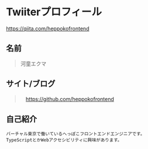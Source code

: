 

# Twiiterプロフィール

<https://qiita.com/heppokofrontend>

## 名前

> 河童エクマ

## サイト/ブログ

>　https://github.com/heppokofrontend

## 自己紹介

```
バーチャル東京で働いているへっぽこフロントエンドエンジニアです。
TypeScriptとかWebアクセシビリティに興味があります。
```
